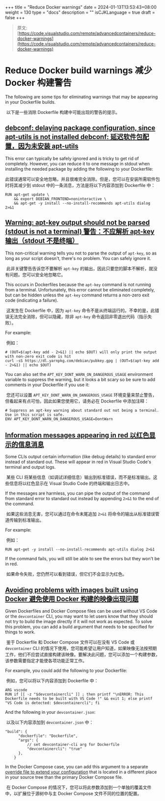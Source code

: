 +++
title = "Reduce Docker warnings"
date = 2024-01-13T13:53:43+08:00
weight = 130
type = "docs"
description = ""
isCJKLanguage = true
draft = false
+++

> 原文: [https://code.visualstudio.com/remote/advancedcontainers/reduce-docker-warnings](https://code.visualstudio.com/remote/advancedcontainers/reduce-docker-warnings)

# Reduce Docker build warnings 减少 Docker 构建警告



The following are some tips for eliminating warnings that may be appearing in your Dockerfile builds.

​​	以下是一些消除 Dockerfile 构建中可能出现的警告的提示。

## [debconf: delaying package configuration, since apt-utils is not installed debconf: 延迟软件包配置，因为未安装 apt-utils](https://code.visualstudio.com/remote/advancedcontainers/reduce-docker-warnings#_debconf-delaying-package-configuration-since-aptutils-is-not-installed)

This error can typically be safely ignored and is tricky to get rid of completely. However, you can reduce it to one message in stdout when installing the needed package by adding the following to your Dockerfile:

​​	此错误通常可以安全地忽略，并且很难完全消除。但是，您可以在安装所需软件包时将其减少到 stdout 中的一条消息，方法是将以下内容添加到 Dockerfile 中：

```
RUN apt-get update \
    && export DEBIAN_FRONTEND=noninteractive \
    && apt-get -y install --no-install-recommends apt-utils dialog 2>&1
```

## [Warning: apt-key output should not be parsed (stdout is not a terminal) 警告：不应解析 apt-key 输出（stdout 不是终端）](https://code.visualstudio.com/remote/advancedcontainers/reduce-docker-warnings#_warning-aptkey-output-should-not-be-parsed-stdout-is-not-a-terminal)

This non-critical warning tells you not to parse the output of `apt-key`, so as long as your script doesn't, there's no problem. You can safely ignore it.

​​	此非关键警告告诉您不要解析 `apt-key` 的输出，因此只要您的脚本不解析，就没有问题。您可以安全地忽略它。

This occurs in Dockerfiles because the `apt-key` command is not running from a terminal. Unfortunately, this error cannot be eliminated completely, but can be hidden unless the `apt-key` command returns a non-zero exit code (indicating a failure).

​​	这发生在 Dockerfile 中，因为 `apt-key` 命令不是从终端运行的。不幸的是，此错误无法完全消除，但可以隐藏，除非 `apt-key` 命令返回非零退出代码（指示失败）。

For example:

​​	例如：

```
# (OUT=$(apt-key add - 2>&1) || echo $OUT) will only print the output with non-zero exit code is hit
curl -sS https://dl.yarnpkg.com/debian/pubkey.gpg | (OUT=$(apt-key add - 2>&1) || echo $OUT)
```

You can also set the `APT_KEY_DONT_WARN_ON_DANGEROUS_USAGE` environment variable to suppress the warning, but it looks a bit scary so be sure to add comments in your Dockerfile if you use it:

​​	您还可以设置 `APT_KEY_DONT_WARN_ON_DANGEROUS_USAGE` 环境变量来禁止警告，但看起来有点可怕，因此如果您使用它，请务必在 Dockerfile 中添加注释：

```
# Suppress an apt-key warning about standard out not being a terminal. Use in this script is safe.
ENV APT_KEY_DONT_WARN_ON_DANGEROUS_USAGE=DontWarn
```

## [Information messages appearing in red 以红色显示的信息消息](https://code.visualstudio.com/remote/advancedcontainers/reduce-docker-warnings#_information-messages-appearing-in-red)

Some CLIs output certain information (like debug details) to standard error instead of standard out. These will appear in red in Visual Studio Code's terminal and output logs.

​​	某些 CLI 将某些信息（如调试详细信息）输出到标准错误，而不是标准输出。这些信息将以红色显示在 Visual Studio Code 的终端和输出日志中。

If the messages are harmless, you can pipe the output of the command from standard error to standard out instead by appending `2>&1` to the end of the command.

​​	如果这些消息无害，您可以通过在命令末尾追加 `2>&1` 将命令的输出从标准错误管道传输到标准输出。

For example:

​​	例如：

```
RUN apt-get -y install --no-install-recommends apt-utils dialog 2>&1
```

If the command fails, you will still be able to see the errors but they won't be in red.

​​	如果命令失败，您仍然可以看到错误，但它们不会显示为红色。

## [Avoiding problems with images built using Docker 避免使用 Docker 构建的映像出现问题](https://code.visualstudio.com/remote/advancedcontainers/reduce-docker-warnings#_avoiding-problems-with-images-built-using-docker)

Given Dockerfiles and Docker Compose files can be used without VS Code or the `devcontainer` CLI, you may want to let users know that they should not try to build the image directly if it will not work as expected. To solve this problem, you can add a build argument that needs to be specified for things to work.

​​	鉴于 Dockerfile 和 Docker Compose 文件可以在没有 VS Code 或 `devcontainer` CLI 的情况下使用，您可能希望让用户知道，如果映像无法按预期工作，他们不应尝试直接构建该映像。要解决此问题，您可以添加一个构建参数，该参数需要指定才能使各项功能正常工作。

For example, you could add the following to your Dockerfile:

​​	例如，您可以将以下内容添加到 Dockerfile 中：

```
ARG vscode
RUN if [[ -z "$devcontainercli" ]] ; then printf "\nERROR: This Dockerfile needs to be built with VS Code !" && exit 1; else printf "VS Code is detected: $devcontainercli"; fi
```

And the following in your `devcontainer.json`:

​​	以及以下内容添加到 `devcontainer.json` 中：

```
"build": {
      "dockerfile": "Dockerfile",
      "args": {
          // set devcontainer-cli arg for Dockerfile
          "devcontainercli": "true"
      },
    }
```

In the Docker Compose case, you can add this argument to a separate [override file to extend your configuration](https://code.visualstudio.com/docs/devcontainers/create-dev-container#_extend-your-docker-compose-file-for-development) that is located in a different place in your source tree than the primary Docker Compose file.

​​	在 Docker Compose 的情况下，您可以将此参数添加到一个单独的覆盖文件中，以扩展位于源树中与主 Docker Compose 文件不同的位置的配置。
